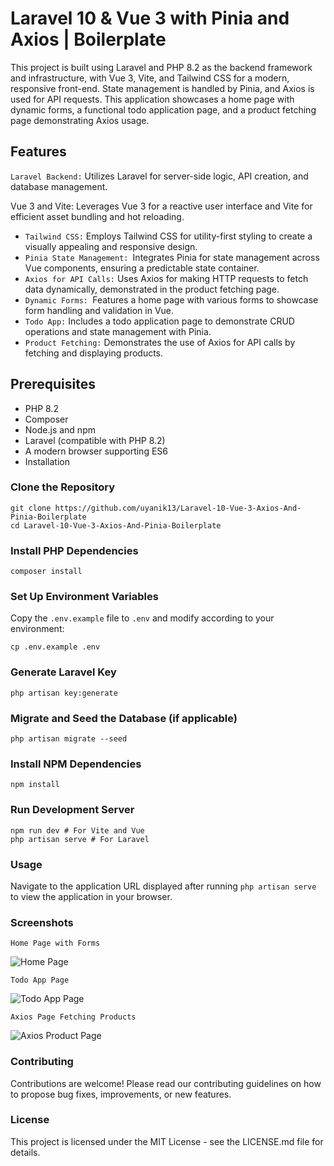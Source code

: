 # Laravel 10 & Vue 3 with Pinia and Axios | Boilerplate
This project is built using Laravel and PHP 8.2 as the backend framework and infrastructure, with Vue 3, Vite, and Tailwind CSS for a modern, responsive front-end. State management is handled by Pinia, and Axios is used for API requests. This application showcases a home page with dynamic forms, a functional todo application page, and a product fetching page demonstrating Axios usage.

## Features
```Laravel Backend:``` Utilizes Laravel for server-side logic, API creation, and database management.

Vue 3 and Vite: Leverages Vue 3 for a reactive user interface and Vite for efficient asset bundling and hot reloading.

* ```Tailwind CSS:``` Employs Tailwind CSS for utility-first styling to create a visually appealing and responsive design.
* ``Pinia State Management: ``Integrates Pinia for state management across Vue components, ensuring a predictable state container.
* ``Axios for API Calls:`` Uses Axios for making HTTP requests to fetch data dynamically, demonstrated in the product fetching page.
* ``Dynamic Forms: ``Features a home page with various forms to showcase form handling and validation in Vue.
* ``Todo App:`` Includes a todo application page to demonstrate CRUD operations and state management with Pinia.
* ``Product Fetching:`` Demonstrates the use of Axios for API calls by fetching and displaying products.


## Prerequisites

* PHP 8.2
* Composer
* Node.js and npm
* Laravel (compatible with PHP 8.2)
* A modern browser supporting ES6
* Installation

### Clone the Repository

```
git clone https://github.com/uyanik13/Laravel-10-Vue-3-Axios-And-Pinia-Boilerplate 
cd Laravel-10-Vue-3-Axios-And-Pinia-Boilerplate
``` 

### Install PHP Dependencies

```
composer install
```
### Set Up Environment Variables
Copy the ```.env.example``` file to ```.env``` and modify according to your environment:


```
cp .env.example .env
```

### Generate Laravel Key

```
php artisan key:generate
```

### Migrate and Seed the Database (if applicable)

```
php artisan migrate --seed
```

### Install NPM Dependencies

```
npm install
```

### Run Development Server

```
npm run dev # For Vite and Vue
php artisan serve # For Laravel
```


### Usage
Navigate to the application URL displayed after running ```php artisan serve``` to view the application in your browser.

### Screenshots
```Home Page with Forms```

![Home Page](/screens/home.png?raw=true "Home Page")

```Todo App Page```

![Todo App Page](/screens/todo.png?raw=true "Todo App Page")

```Axios Page Fetching Products```

![Axios Product Page](/screens/axios.png?raw=true "Axios Product Page")

### Contributing
Contributions are welcome! Please read our contributing guidelines on how to propose bug fixes, improvements, or new features.

### License
This project is licensed under the MIT License - see the LICENSE.md file for details.